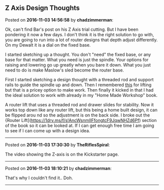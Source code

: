 ## Z Axis Design Thoughts
Posted on **2016-11-03 14:56:58** by **chadzimmerman**:

Ok, can't find Bar's post on his Z Axis trial cutting.  But I have been pondering it now a few days.  I don't think it is the right solution to go with, you are going to run into a lot of router designs that depth adjust differently.  On my Dewalt it is a dial on the fixed base.



I started sketching up a thought.  You don't "need" the fixed base, or any base for that matter.  What you need is just the spindle.  Your options for raising and lowering go up greatly when you bare it down.  What you just need to do is make Maslow's sled become the router base.



First I started sketching a design thought with a threaded rod and support rails to guide the spindle up and down.   Then I remembered [this](http://www.rockler.com/router-lift-fx) for lifting but that is a pricey option to make work.  Then finally it kicked in that I had the ideal solution to work with already in my "Home Made Workshop" book.  



A router lift that uses a threaded rod and drawer slides for stability.  Now it works top down like any router lift, but this being a home built design, it can be flipped arou nd so the adjustment is on the back side.  I broke out the {Router Lift](https://1drv.ms/f/s!AncWsnmIIFfongtcF9JqwNHZd6Pf) section of the book so it can be looked at.  If I can get enough free time I am going to see if I can come up with a design idea.

---

Posted on **2016-11-03 17:30:30** by **TheRiflesSpiral**:

The video showing the Z-axis is on the Kickstarter page.

---

Posted on **2016-11-03 18:10:21** by **chadzimmerman**:

That's why I couldn't find it.. Doh.

---

